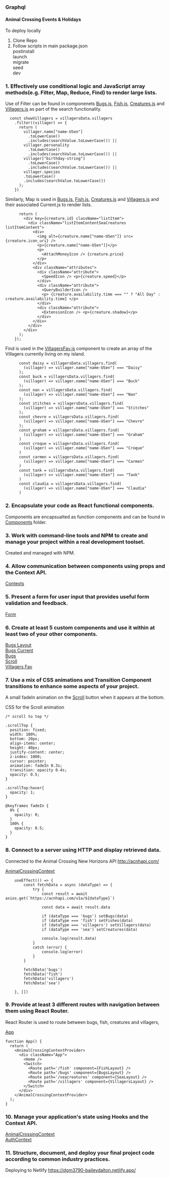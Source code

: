 <h3>Graphql</h3>
<h4>Animal Crossing Events & Holidays</h4>

To deploy locally 
1. Clone Repo
2. Follow scripts in main package.json <br>
      postinstall <br>
      launch<br>
      migrate<br>
      seed<br>
      dev<br>


<h3> 1. Effectively use conditional logic and JavaScript array methods(e.g. Filter, Map, Reduce, Find) to render large lists. </h3>

Use of Filter can be found in componenets [Bugs.js](src/components/Bugs.js), [Fish.js](src/components/Fish.js), [Creatures.js](src/components/Creatures.js) and [Villagers.js](src/components/Villagers.js) as part of the search functionality.

```
  const showVillagers = villagersData.villagers
    .filter((villager) => {
      return (
        villager.name["name-USen"]
          .toLowerCase()
          .includes(searchValue.toLowerCase()) ||
        villager.personality
          .toLowerCase()
          .includes(searchValue.toLowerCase()) ||
        villager["birthday-string"]
          .toLowerCase()
          .includes(searchValue.toLowerCase()) ||
        villager.species
        .toLowerCase()
        .includes(searchValue.toLowerCase())
      );
    })
```

Similarly, Map is used in [Bugs.js](src/components/Bugs.js), [Fish.js](src/components/Fish.js), [Creatures.js](src/components/Creatures.js) and [Villagers.js](src/components/Villagers.js) and their associated Current.js to render lists.

```  .map((creature) => {
      return (
        <div key={creature.id} className="listItem">
          <div className="listItemContentSeaCreatures listItemContent">
            <div>
              <img alt={creature.name["name-USen"]} src={creature.icon_uri} />
              <p>{creature.name["name-USen"]}</p>
              <p>
                <AttachMoneyIcon /> {creature.price}
              </p>
            </div>
            <div className="attributes">
              <div className="attribute">
                <SpeedIcon /> <p>{creature.speed}</p>
              </div>
              <div className="attribute">
                <QueryBuilderIcon />
                <p> {creature.availability.time === "" ? "All Day" : creature.availability.time} </p>
              </div>
              <div className="attribute">
                <ExtensionIcon /> <p>{creature.shadow}</p>
              </div>
            </div>
          </div>
        </div>
      );
    });
```

Find is used in the [VillagersFav.js](src/components/VillagersFav.js) component to create an array of the Villagers currently living on my island.

```
      const daisy = villagersData.villagers.find(
        (villager) => villager.name["name-USen"] === "Daisy"
      );
      const buck = villagersData.villagers.find(
        (villager) => villager.name["name-USen"] === "Buck"
      );
      const nan = villagersData.villagers.find(
        (villager) => villager.name["name-USen"] === "Nan"
      );
      const stitches = villagersData.villagers.find(
        (villager) => villager.name["name-USen"] === "Stitches"
      );
      const chevre = villagersData.villagers.find(
        (villager) => villager.name["name-USen"] === "Chevre"
      );
      const graham = villagersData.villagers.find(
        (villager) => villager.name["name-USen"] === "Graham"
      )
      const croque = villagersData.villagers.find(
        (villager) => villager.name["name-USen"] === "Croque"
      )
      const carmen = villagersData.villagers.find(
        (villager) => villager.name["name-USen"] === "Carmen"
      )
      const tank = villagersData.villagers.find(
        (villager) => villager.name["name-USen"] === "Tank"
      )
      const claudia = villagersData.villagers.find(
        (villager) => villager.name["name-USen"] === "Claudia"
      )
```

<h3>2. Encapsulate your code as React functional components. </h3>

Components are encapsualted as function components and can be found in [Components](src/components) folder.

<h3> 3. Work with command-line tools and NPM to create and manage your project within a real development toolset. </h3>

Created and managed with NPM.

<h3> 4. Allow communication between components using props and the Context API. </h3>

[Contexts](src/contexts/AnimalCrossingContext.js)

<h3> 5. Present a form for user input that provides useful form validation and feedback. </h3>

[Form](src/components/Login.js)

<h3> 6. Create at least 5 custom components and use it within at least two of your other components. </h3>

[Bugs Layout](src/components/BugsLayout.js) <br/>
[Bugs Current](src/components/BugsCurrent.js) <br/>
[Bugs](src/components/Bugs.js) <br/>
[Scroll](src/components/Scroll.js) <br/>
[Villagers Fav](src/components/VillagersFav.js) <br/>

<h3> 7. Use a mix of CSS animations and Transition Component transitions to enhance some aspects of your project. </h3>

A small fadeIn animation on the [Scroll](src/components/Scroll.js) button when it appears at the bottom. 

CSS for the Scroll animation

```
/* scroll to top */

.scrollTop {
  position: fixed; 
  width: 100%;
  bottom: 20px;
  align-items: center;
  height: 40px;
  justify-content: center;
  z-index: 1000;
  cursor: pointer;
  animation: fadeIn 0.3s;
  transition: opacity 0.4s;
  opacity: 0.5;
}

.scrollTop:hover{
  opacity: 1;
}

@keyframes fadeIn {
  0% {
    opacity: 0;
  }
  100% {
    opacity: 0.5;
  }
}
```

<h3> 8. Connect to a server using HTTP and display retrieved data. </h3>

Connected to the Animal Crossing New Horizons API http://acnhapi.com/

[AnimalCrossingContext](src/contexts/AnimalCrossingContext.js)

```
    useEffect(() => {
        const fetchData = async (dataType) => {
            try {
                const result = await axios.get(`https://acnhapi.com/v1a/${dataType}`)

                const data = await result.data
                
                if (dataType === 'bugs') setBugs(data)
                if (dataType === 'fish') setFishes(data)
                if (dataType === 'villagers') setVillagers(data)
                if (dataType === 'sea') setCreatures(data)

                console.log(result.data)
            }
            catch (error) {
                console.log(error)
            }
        }

        fetchData('bugs')
        fetchData('fish')
        fetchData('villagers')
        fetchData('sea')
        
    }, [])
```

<h3> 9. Provide at least 3 different routes with navigation between them using React Router. </h3>

React Router is used to route between bugs, fish, creatures and villagers, 

[App](src/App.js)

```
function App() {
  return (
    <AnimalCrossingContextProvider>
      <div className="App">
        <Home />
        <Switch>
          <Route path='/fish' component={FishLayout} />
          <Route path='/bugs' component={BugsLayout} />
          <Route path='/seacreatures' component={SeaLayout} />
          <Route path='/villagers' component={VillagersLayout} />
        </Switch>
      </div>
    </AnimalCrossingContextProvider>
  );
}
```

<h3> 10. Manage your application's state using Hooks and the Context API. </h3>

[AnimalCrossingContext](src/contexts/AnimalCrossingContext.js) <br/>
[AuthContext](src/contexts/AuthContext.js)


<h3> 11. Structure, document, and deploy your final project code according to common industry practices. </h3>

Deploying to Netlify https://dgm3790-baileydalton.netlify.app/